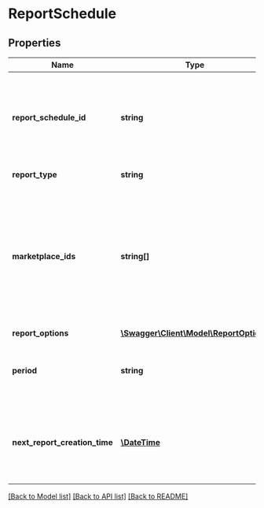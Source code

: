 # ReportSchedule

## Properties
Name | Type | Description | Notes
------------ | ------------- | ------------- | -------------
**report_schedule_id** | **string** | The identifier for the report schedule. This identifier is unique only in combination with a seller ID. | 
**report_type** | **string** | The report type. | 
**marketplace_ids** | **string[]** | A list of marketplace identifiers. The report document&#39;s contents will contain data for all of the specified marketplaces, unless the report type indicates otherwise. | [optional] 
**report_options** | [**\Swagger\Client\Model\ReportOptions**](ReportOptions.md) |  | [optional] 
**period** | **string** | An ISO 8601 period value that indicates how often a report should be created. | 
**next_report_creation_time** | [**\DateTime**](\DateTime.md) | The date and time when the schedule will create its next report, in ISO 8601 date time format. | [optional] 

[[Back to Model list]](../README.md#documentation-for-models) [[Back to API list]](../README.md#documentation-for-api-endpoints) [[Back to README]](../README.md)


